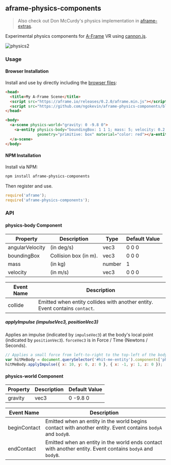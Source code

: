 ## aframe-physics-components

> Also check out Don McCurdy's physics implementation in [aframe-extras](https://github.com/donmccurdy/aframe-extras).

Experimental physics components for [A-Frame](https://aframe.io) VR using [cannon.js](http://schteppe.github.io/cannon.js/).

![physics2](https://cloud.githubusercontent.com/assets/674727/12221506/a6345502-b752-11e5-8d9c-3a7245d24994.gif)

### Usage

#### Browser Installation

Install and use by directly including the [browser files](dist):

```html
<head>
  <title>My A-Frame Scene</title>
  <script src="https://aframe.io/releases/0.2.0/aframe.min.js"></script>
  <script src="https://github.com/ngokevin/aframe-physics-components/blob/master/dist/aframe-physics-components.min.js"></script>
</head>

<body>
  <a-scene physics-world="gravity: 0 -9.8 0">
    <a-entity physics-body="boundingBox: 1 1 1; mass: 5; velocity: 0.2 0 0"
              geometry="primitive: box" material="color: red"></a-entity>
  </a-scene>
</body>
```

#### NPM Installation

Install via NPM:

```bash
npm install aframe-physics-components
```

Then register and use.

```js
require('aframe');
require('aframe-physics-components');
```

### API

#### physics-body Component

| Property        | Description           | Type   | Default Value |
| --------        | -----------           | ----   | ------------- |
| angularVelocity | (in deg/s)            | vec3   | 0 0 0         |
| boundingBox     | Collision box (in m). | vec3   | 0 0 0         |
| mass            | (in kg)               | number | 1             |
| velocity        | (in m/s)              | vec3   | 0 0 0         |

| Event Name | Description
| ---------- | -----------
| collide    | Emitted when entity collides with another entity. Event contains `contact`.

##### applyImpulse (impulseVec3, positionVec3)

Applies an impulse (indicated by `impulseVec3`) at the body's local point
(indicated by `positionVec3`). `forceVec3` is in Force / Time (Newtons /
Seconds).

```js
// Applies a small force from left-to-right to the top-left of the body.
var hitMeBody = document.querySelector('#hit-me-entity').components['physics-body'];
hitMeBody.applyImpulse({ x: 10, y: 0, z: 0 }, { x: -1, y: 1, z: 0 });
```

#### physics-world Component

| Property | Description | Default Value |
| -------- | ----------- | ------------- |
| gravity  | vec3        | 0 -9.8 0      |

| Event Name   | Description
| ----------   | -----------
| beginContact | Emitted when an entity in the world begins contact with another entity. Event contains `bodyA` and `bodyB`.
| endContact   | Emitted when an entity in the world ends contact with another entity. Event contains `bodyA` and `bodyB`.
